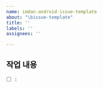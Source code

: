 ```yaml
---
name: imdan-android-issue-template
about: "\bissue-template"
title: ''
labels: ''
assignees: ''

---
```


## 작업 내용
- [ ] :
